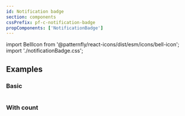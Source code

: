 ```yaml
---
id: Notification badge
section: components
cssPrefix: pf-c-notification-badge
propComponents: ['NotificationBadge']
---
```


import BellIcon from '@patternfly/react-icons/dist/esm/icons/bell-icon';
import './notificationBadge.css';

## Examples

### Basic

```ts file='./NotificationBadgeBasic.tsx'
```

### With count

```ts file='./NotificationBadgeWithCount.tsx'
```
